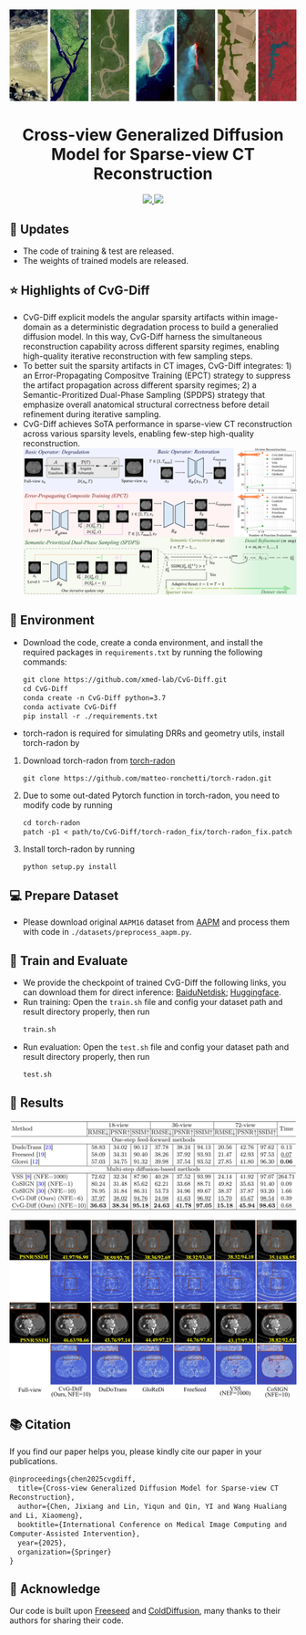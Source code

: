 <div align=center>
<img src="fig/fancy_title.jpg" alt="CvG-Diff Title">
<h1> Cross-view Generalized Diffusion Model for
 Sparse-view CT Reconstruction </h1>
</div>

<div align=center>
<a src="https://img.shields.io/badge/%F0%9F%93%96-MICCAI_2025-red.svg?style=flat-square" href="https://link.springer.com/chapter/10.1007/978-3-031-72104-5_64">
<img src="https://img.shields.io/badge/%F0%9F%93%96-MICCAI_2025-red.svg?style=flat-square">
</a>
   
<a src="https://img.shields.io/badge/%F0%9F%9A%80-xmed_Lab-ed6c00.svg?style=flat-square" href="https://xmengli.github.io/">
<img src="https://img.shields.io/badge/%F0%9F%9A%80-xmed_Lab-ed6c00.svg?style=flat-square">
</a>
</div>

## :rocket: Updates
- The code of training & test are released.
- The weights of trained models are released. 

## :star: Highlights of CvG-Diff
- CvG-Diff explicit models the angular sparsity artifacts within image-domain as a deterministic degradation process to build a generalied diffusion model. In this way, CvG-Diff harness the simultaneous reconstruction capability across different sparsity regimes, enabling high-quality iterative reconstruction with few sampling steps.
- To better suit the sparsity artifacts in CT images, CvG-Diff integrates: 1) an Error-Propagating Compositve Training (EPCT) strategy to suppress the artifact propagation across different sparsity regimes; 2) a Semantic-Proritized Dual-Phase Sampling (SPDPS) strategy that emphasize overall anatomical structural correctness before detail refinement during iterative sampling. 
- CvG-Diff achieves SoTA performance in sparse-view CT reconstruction across various sparsity levels, enabling few-step high-quality reconstruction.
![figure](fig/framework.png)
## :hammer: Environment

- Download the code, create a conda environment, and install the required packages in ``requirements.txt`` by running the following commands:
    ```shell
    git clone https://github.com/xmed-lab/CvG-Diff.git
    cd CvG-Diff
    conda create -n CvG-Diff python=3.7
    conda activate CvG-Diff
    pip install -r ./requirements.txt
    ```

- torch-radon is required for simulating DRRs and geometry utils, install torch-radon by
1. Download torch-radon from [torch-radon](https://github.com/matteo-ronchetti/torch-radon)
    ```shell
    git clone https://github.com/matteo-ronchetti/torch-radon.git
    ```
2. Due to some out-dated Pytorch function in torch-radon, you need to modify code by running
    ```shell
    cd torch-radon
    patch -p1 < path/to/CvG-Diff/torch-radon_fix/torch-radon_fix.patch
    ```
3. Install torch-radon by running
    ```shell
    python setup.py install
    ```
## :computer: Prepare Dataset
- Please download original ``AAPM16`` dataset from [AAPM](https://aapm.app.box.com/s/eaw4jddb53keg1bptavvvd1sf4x3pe9h/folder/144226105715) and process them with code in ``./datasets/preprocess_aapm.py``.

## :key: Train and Evaluate
- We provide the checkpoint of trained CvG-Diff the following links, you can download them for direct inference: [BaiduNetdisk](https://pan.baidu.com/s/1zPDkjhOVrr3ZWjRuaogDQg?pwd=cvgd);  [Huggingface](https://huggingface.co/HajihajihaJimmy/CvG-Diff).
- Run training:
  Open the ``train.sh`` file and config your dataset path and result directory properly, then run
    ```cmd
    train.sh
    ```
- Run evaluation:
  Open the ``test.sh`` file and config your dataset path and result directory properly, then run
    ```cmd
    test.sh
    ```

## :blue_book: Results
![figure](fig/results_quantitative.png)

![figure](fig/results_qualitative.png)

## :books: Citation
If you find our paper helps you, please kindly cite our paper in your publications.
```text
@inproceedings{chen2025cvgdiff,
  title={Cross-view Generalized Diffusion Model for Sparse-view CT Reconstruction},
  author={Chen, Jixiang and Lin, Yiqun and Qin, YI and Wang Hualiang and Li, Xiaomeng},
  booktitle={International Conference on Medical Image Computing and Computer-Assisted Intervention},
  year={2025},
  organization={Springer}
}
```

## :beers: Acknowledge
Our code is built upon [Freeseed]() and [ColdDiffusion](), many thanks to their authors for sharing their code. 